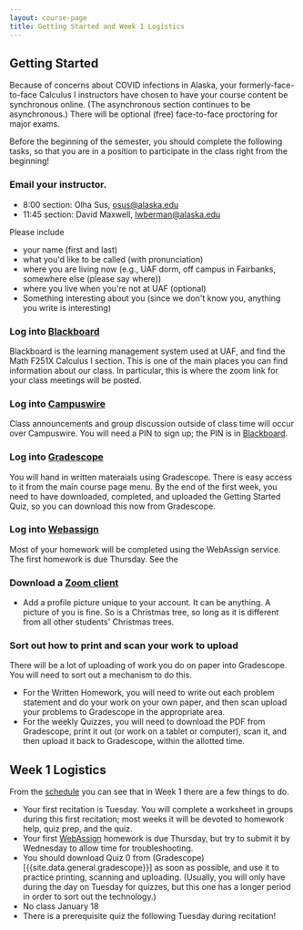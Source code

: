 ```yaml
---
layout: course-page
title: Getting Started and Week 1 Logistics
---
```


## Getting Started

Because of concerns about COVID infections in Alaska, your formerly-face-to-face Calculus I instructors have chosen to have your course content be synchronous online. (The asynchronous section continues to be asynchronous.) There will be optional (free) face-to-face proctoring for major exams.


Before the beginning of the semester, you should complete the following tasks, so that you are in a position to participate in the class right from the beginning!

###  Email your instructor.

- 8:00 section: Olha Sus, osus@alaska.edu
- 11:45 section: David Maxwell, lwberman@alaska.edu

Please include 

- your name (first and last)
- what you'd like to be called (with pronunciation)
- where you are living now (e.g., UAF dorm, off campus in Fairbanks, somewhere else (please say where))
- where you live when you're not at UAF (optional)
- Something interesting about you (since we don't know you, anything you write is interesting)


### Log into [Blackboard](https://classes.alaska.edu)

Blackboard is the learning management system used at UAF, and find the Math F251X Calculus I section. This is one of the main places you can find information about our class. In particular, this is where the zoom link for your class meetings will be posted.

### Log into [Campuswire]({{site.data.general.campuswire}})

Class announcements and group discussion outside of class time will occur over Campuswire.  You will need a PIN to sign up; the PIN is in [Blackboard](http://classes.alaska.edu).

### Log into [Gradescope]({{site.data.general.gradescope}})

You will hand in written materaials using Gradescope.  There is easy access to it from the main course page menu. By the end of the first week, you need to have downloaded, completed, and uploaded the Getting Started Quiz, so you can download this now from Gradescope.

### Log into [Webassign](webassign)

Most of your homework will be completed using the WebAssign service.  The first homework is due Thursday.  See the 

### Download a [Zoom client](https://zoom.us)

- Add a profile picture unique to your account. It can be anything.  A picture of you is fine.  So is a Christmas tree, so long as it is different from all other students' Christmas trees.

### Sort out how to print and scan your work to upload 

There will be a lot of uploading of work you do on paper into Gradescope. You will need to sort out a mechanism to do this.

- For the Written Homework, you will need to write out each problem statement and do your work on your own paper, and then scan upload your problems to Gradescope in the appropriate area.
- For the weekly Quizzes, you will need to download the PDF from Gradescope, print it out (or work on a tablet or computer), scan it, and then upload it back to Gradescope, within the allotted time.

## Week 1 Logistics

From the [schedule](assets/general/Spring2021/MATH251-Schedule.pdf) you can see that in Week 1 there are a few things to do.

- Your first recitation is Tuesday.  You will complete a worksheet in groups during this first recitation; most weeks it will be devoted to homework help, quiz prep, and the quiz.
- Your first [WebAssign](webassign) homework is due Thursday, but try to submit it by Wednesday to allow time for troubleshooting.
- You should download Quiz 0 from 
(Gradescope)[{{site.data.general.gradescope}}] as soon as possible, and use it to practice printing, scanning and uploading. (Usually, you will only have during the day on Tuesday for quizzes, but this one has a longer period in order to sort out the technology.)
- No class January 18
- There is a prerequisite quiz the following Tuesday during recitation!

